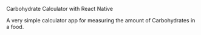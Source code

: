 Carbohydrate Calculator with React Native

A very simple calculator app for measuring the amount of Carbohydrates in a food.

